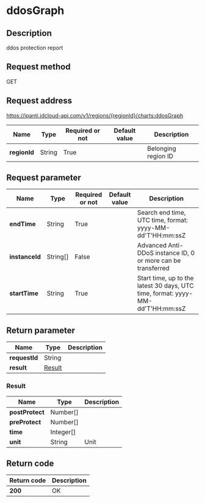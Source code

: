 # ddosGraph


## Description
ddos protection report

## Request method
GET

## Request address
https://ipanti.jdcloud-api.com/v1/regions/{regionId}/charts:ddosGraph

|Name|Type|Required or not|Default value|Description|
|---|---|---|---|---|
|**regionId**|String|True||Belonging region ID|

## Request parameter
|Name|Type|Required or not|Default value|Description|
|---|---|---|---|---|
|**endTime**|String|True||Search end time, UTC time, format: yyyy-MM-dd'T'HH:mm:ssZ|
|**instanceId**|String[]|False||Advanced Anti-DDoS instance ID, 0 or more can be transferred|
|**startTime**|String|True||Start time, up to the latest 30 days, UTC time, format: yyyy-MM-dd'T'HH:mm:ssZ|


## Return parameter
|Name|Type|Description|
|---|---|---|
|**requestId**|String||
|**result**|[Result](##Result)||


### <a name="Result">Result</a>
|Name|Type|Description|
|---|---|---|
|**postProtect**|Number[]||
|**preProtect**|Number[]||
|**time**|Integer[]||
|**unit**|String|Unit|

## Return code
|Return code|Description|
|---|---|
|**200**|OK|
